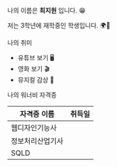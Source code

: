 나의 이름은 **최지원** 입니다. 😁

저는 3학년에 재학중인 학생입니다. 🌍🏫

나의 취미

- 유튜브 보기 🖥️
- 영화 보기 🎬
- 뮤지컬 감상 🎫

나의 워너비 자격증

|자격증 이름 | 취득일|
|---|---|
|웹디자인기능사|
|정보처리산업기사|
|SQLD|
